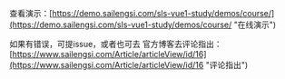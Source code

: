 查看演示：[https://demo.sailengsi.com/sls-vue1-study/demos/course/](https://demo.sailengsi.com/sls-vue1-study/demos/course/ "在线演示")

如果有错误，可提issue，或者也可去 官方博客去评论指出：[https://www.sailengsi.com/Article/articleView/id/16](https://www.sailengsi.com/Article/articleView/id/16 "评论指出")
